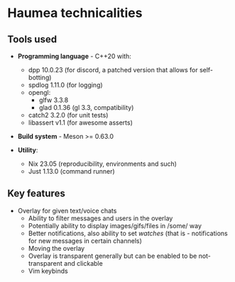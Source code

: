 # Haumea technicalities

## Tools used

- **Programming language** - C++20 with:
  - dpp 10.0.23 (for discord, a patched version that allows for self-botting)
  - spdlog 1.11.0 (for logging)
  - opengl:
    - glfw 3.3.8
    - glad 0.1.36 (gl 3.3, compatibility)
  - catch2 3.2.0 (for unit tests)
  - libassert v1.1 (for awesome asserts)

- **Build system** - Meson >= 0.63.0

- **Utility**:
  - Nix 23.05 (reproducibility, environments and such)
  - Just 1.13.0 (command runner)

## Key features

- Overlay for given text/voice chats
  - Ability to filter messages and users in the overlay
  - Potentially ability to display images/gifs/files in /some/ way
  - Better notifications, also ability to set *watches* (that is - notifications for new messages in certain channels)
  - Moving the overlay
  - Overlay is transparent generally but can be enabled to be not-transparent and clickable
  - Vim keybinds

